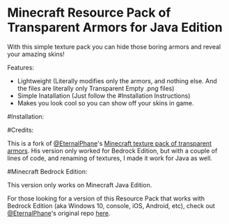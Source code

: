 # Minecraft Resource Pack of Transparent Armors for Java Edition

With this simple texture pack you can hide those boring armors and reveal your amazing skins!

Features: 

* Lightweight (Literally modifies only the armors, and nothing else. And the files are literally only Transparent Empty .png files)
* Simple Inatallation (Just follow the #Installation Instructions)
* Makes you look cool so you can show off your skins in game.

#Installation:

#Credits:

This is a fork of [@EternalPhane](https://github.com/EternalPhane)'s [Minecraft texture pack of transparent armors](https://github.com/EternalPhane/transparent-armor-texture). His version only worked for Bedrock Edition, but with a couple of lines of code, and renaming of textures, I made it work for Java as well.

#Minecraft Bedrock Edition:

This version only works on Minecraft Java Edition.

For those looking for a version of this Resource Pack that works with Bedrock Edition (aka Windows 10, console, iOS, Android, etc), check out [@EternalPhane](https://github.com/EternalPhane)'s original repo [here](https://github.com/EternalPhane/transparent-armor-texture).
